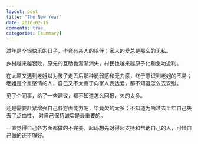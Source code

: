 ```yaml
---
layout: post
title: "The New Year"
date: 2016-02-15
comments: true
categories: [summary]
---
```


过年是个很快乐的日子，毕竟有亲人的陪伴；家人的爱总是那么的无私。

乡村越来越衰败，原先的互助也渐渐消失，村民也越来越原子化和急功近利。

在太原又遇到老姐以为孩子走丢后那种脆弱感和无力感，终于意识到老姐的不易； 老姐是个重感情的人，自己又不太善于向家人表达爱，都不知道怎么去安慰。

见了个同事，给了一些建议，都不知道怎么回报，欠的太多。

还是需要赶紧增强自己各方面能力吧，毕竟欠的太多；不知道为啥过去半年自己失去了点血性， 对自己保持诚实是最重要的。

一直觉得自己各方面都做的不完美，起码想先对得起支持和帮助自己的人，可惜自己做的还不够好。

